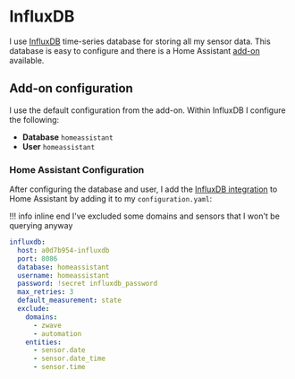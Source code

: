 # InfluxDB

I use [InfluxDB](https://www.influxdata.com/) time-series database for storing all my sensor data. This database is easy to configure and there is a Home Assistant [add-on](https://github.com/hassio-addons/addon-influxdb) available.

## Add-on configuration

I use the default configuration from the add-on. Within InfluxDB I configure the following:

* **Database** `homeassistant`
* **User** `homeassistant`

### Home Assistant Configuration

After configuring the database and user, I add the [InfluxDB integration](https://www.home-assistant.io/integrations/influxdb/) to Home Assistant by adding it to my `configuration.yaml`:

!!! info inline end
    I've excluded some domains and sensors that I won't be querying anyway

```yaml
influxdb:
  host: a0d7b954-influxdb
  port: 8086
  database: homeassistant
  username: homeassistant
  password: !secret influxdb_password
  max_retries: 3
  default_measurement: state
  exclude:
    domains:
      - zwave
      - automation
    entities:
      - sensor.date
      - sensor.date_time
      - sensor.time
```
